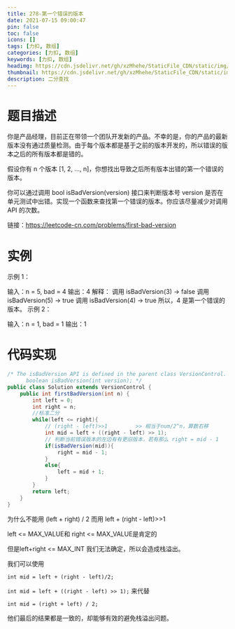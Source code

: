 ```yaml
---
title: 278-第一个错误的版本
date: 2021-07-15 09:00:47
pin: false
toc: false
icons: []
tags: [力扣, 数组]
categories: [力扣, 数组]
keywords: [力扣, 数组]
headimg: https://cdn.jsdelivr.net/gh/xzMhehe/StaticFile_CDN/static/img/20210715093420.jpg
thumbnail: https://cdn.jsdelivr.net/gh/xzMhehe/StaticFile_CDN/static/img/20210715093420.jpg
description: 二分查找
---
```

# 题目描述
你是产品经理，目前正在带领一个团队开发新的产品。不幸的是，你的产品的最新版本没有通过质量检测。由于每个版本都是基于之前的版本开发的，所以错误的版本之后的所有版本都是错的。

假设你有 n 个版本 [1, 2, ..., n]，你想找出导致之后所有版本出错的第一个错误的版本。

你可以通过调用 bool isBadVersion(version) 接口来判断版本号 version 是否在单元测试中出错。实现一个函数来查找第一个错误的版本。你应该尽量减少对调用 API 的次数。



链接：https://leetcode-cn.com/problems/first-bad-version

# 实例
示例 1：

输入：n = 5, bad = 4
输出：4
解释：
调用 isBadVersion(3) -> false 
调用 isBadVersion(5) -> true 
调用 isBadVersion(4) -> true
所以，4 是第一个错误的版本。
示例 2：

输入：n = 1, bad = 1
输出：1


# 代码实现
```java
/* The isBadVersion API is defined in the parent class VersionControl.
      boolean isBadVersion(int version); */
public class Solution extends VersionControl {
    public int firstBadVersion(int n) {
        int left = 0;
        int right = n;
        //标准二分
        while(left <= right){
            // (right - left)>>1         >> 相当于num/2^n，算数右移
            int mid = left + ((right - left) >> 1);
            // 判断当前错误版本的左边有有更旧版本，若有那么 right = mid - 1     
            if(isBadVersion(mid)){
                right = mid - 1;
            }
            else{
                left = mid + 1;
            }
        }
        return left;
    }
}
```

为什么不能用 (left + right) / 2 而用 left + (right - left)>>1

left <= MAX_VALUE和 right <= MAX_VALUE是肯定的

但是left+right <= MAX_INT 我们无法确定，所以会造成栈溢出。

我们可以使用

`int mid = left + (right - left)/2;`

`int mid = left + ((right - left) >> 1);`
来代替

`int mid = (right + left) / 2;`

他们最后的结果都是一致的，却能够有效的避免栈溢出问题。



